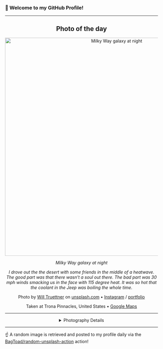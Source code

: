### 👋 Welcome to my GitHub Profile!

----
<div align="center">

## Photo of the day
  
  <a href="https://unsplash.com/photos/milky-way-galaxy-at-night-YAnOTaxbuaM"><img width="720" src="https://images.unsplash.com/photo-1536873602512-8e88cc8398b1?crop=entropy&cs=tinysrgb&fit=max&fm=jpg&ixid=M3w1OTQ0OTd8MHwxfHJhbmRvbXx8fHx8fHx8fDE3NTgxNzU4NTR8&ixlib=rb-4.1.0&q=80&w=1080" alt="Milky Way galaxy at night"></a>
  
  <em>Milky Way galaxy at night</em>
  
  <em>I drove out the the desert with some friends in the middle of a heatwave. The good part was that there wasn’t a soul out there. The bad part was 30 mph winds smacking us in the face with 115 degree heat. It was so hot that the coolant in the Jeep was boiling the whole time.</em>

  Photo by [Will Truettner](http://www.WillTruettner.com) on [unsplash.com](https://unsplash.com/) • [Instagram](https://instagram.com/willy_teee) / [portfolio](http://www.WillTruettner.com)
  
  Taken at Trona Pinnacles, United States • [Google Maps](https://www.google.com/maps/search/?api=1&query=35.617736,-117.3681094)
  
  ---
  
<details>
<summary>Photography Details</summary>
  
| Parameter     | Value |
| ------------- | ----- |
| Camera Model  | ILCE-7R |
| Exposure Time | 30 |
| Aperture      | 1.4 |
| Focal Length  | 35.0 |
| ISO           | 800 |
| Location      | Trona Pinnacles, United States (United States) |
| Coordinates   | Latitude 35.617736, Longitude -117.3681094 |

</details>

</div>

----

☝️ A random image is retrieved and posted to my profile daily via the [BagToad/random-unsplash-action](https://github.com/BagToad/random-unsplash-action) action!
